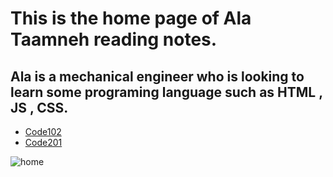 # This is the home page of Ala Taamneh reading notes.
## Ala is a mechanical engineer who is looking to learn some programing language such as HTML , JS , CSS. 



* [Code102](code102.md) 
* [Code201](code201.md)

![home](https://images.unsplash.com/photo-1488590528505-98d2b5aba04b?ixid=MXwxMjA3fDB8MHxwaG90by1wYWdlfHx8fGVufDB8fHw%3D&ixlib=rb-1.2.1&auto=format&fit=crop&w=750&q=80)
